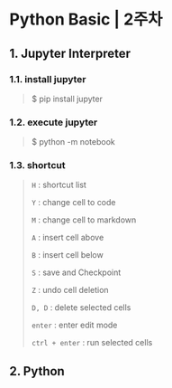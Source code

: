 # Python Basic | 2주차

## 1. Jupyter Interpreter

### 1.1. install jupyter

> $ pip install jupyter



### 1.2. execute jupyter

> $ python -m notebook



### 1.3. shortcut

> `H` : shortcut list
>
> `Y` : change cell to code
>
> `M` : change cell to markdown
>
> `A` : insert cell above
>
> `B` : insert cell below
>
> `S` : save and Checkpoint
>
> `Z` : undo cell deletion
>
> `D, D` : delete selected cells
>
> `enter` : enter edit mode
>
> `ctrl + enter` : run selected cells



## 2. Python



